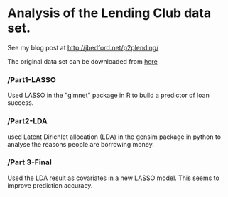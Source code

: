Analysis of the Lending Club data set. 
===

See my blog post at http://jbedford.net/p2plending/


The original data set can be downloaded from [here](https://www.lendingclub.com/info/download-data.action)



### /Part1-LASSO

Used LASSO in the "glmnet" package in R to build a predictor of loan success. 



### /Part2-LDA

used Latent Dirichlet allocation (LDA) in the gensim package in python to analyse the reasons people are borrowing money. 


### /Part 3-Final

Used the LDA result as covariates in a new LASSO model. This seems to improve prediction accuracy.



